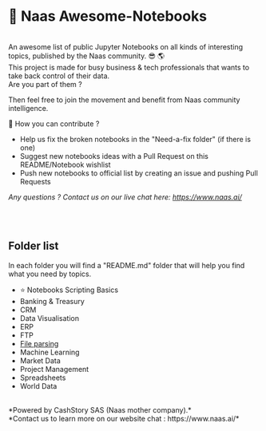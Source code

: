 # 🐙 Naas Awesome-Notebooks
<br>
An awesome list of public Jupyter Notebooks on all kinds of interesting topics, published by the Naas community.
😎 🌎
<br>
This project is made for busy business & tech professionals that wants to take back control of their data. <br>
Are you part of them ? 

Then feel free to join the movement and benefit from Naas community intelligence.

🙏 How you can contribute ? 

- Help us fix the broken notebooks in the "Need-a-fix folder" (if there is one)
- Suggest new notebooks ideas with a Pull Request on this README/Notebook wishlist
- Push new notebooks to official list by creating an issue and pushing Pull Requests 

*Any questions ? Contact us on our live chat here: https://www.naas.ai/*



<br>
<br>

## Folder list 
In each folder you will find a "README.md" folder that will help you find what you need by topics.

- ⭐ Notebooks Scripting Basics
- Banking & Treasury
- CRM 
- Data Visualisation 
- ERP 
- FTP 
- [File parsing](https://github.com/jupyter-naas/awesome-notebooks/tree/master/File%20parsing)
- Machine Learning
- Market Data 
- Project Management 
- Spreadsheets
- World Data 



<br>
*Powered by CashStory SAS (Naas mother company).* 
<br>
*Contact us to learn more on our website chat : https://www.naas.ai/*

